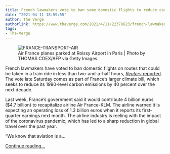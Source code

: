 ```yaml
---
title: French lawmakers vote to ban some domestic flights to reduce carbon emissions
date: "2021-04-11 18:59:55"
author: The Verge
authorlink: https://www.theverge.com/2021/4/11/22378623/french-lawmakers-vote-ban-domestic-flights
tags:
- The-Verge
---
```

<figure>
      <img alt="FRANCE-TRANSPORT-AIR" src="https://cdn.vox-cdn.com/thumbor/m8eJejhACdf-h84_guXYL9yvw2w=/270x0:7923x5102/1310x873/cdn.vox-cdn.com/uploads/chorus_image/image/69109693/1229782254.0.jpg" />
        <figcaption>Air France planes parked at Roissy Airport in Paris | Photo by THOMAS COEX/AFP via Getty Images</figcaption>
    </figure>

  <p id="PA5C54">French lawmakers have voted to ban domestic flights on routes that could be taken in a train ride in less than two-and-a-half hours, <a href="https://www.reuters.com/article/us-climate-change-france-flights-idUSKBN2BY0AO"><em>Reuters</em> reported</a>. The vote late Saturday comes as part of France’s larger climate bill, which seeks to reduce its 1990-level carbon emissions by 40 percent over the next decade. </p>
<p id="DGgZgs">Last week, France’s government said it would contribute 4 billion euros ($4.7 billion) to recapitalize airline Air France-KLM. The airline warned it is expecting an operating loss of 1.3 billion euros when it reports its first-quarter earnings next month. The airline industry is reeling with the impact of the coronavirus pandemic, which has led to a sharp reduction in global travel over the past year.</p>
<p id="A7icPK">“We know that aviation is a...</p>
  <p>
    <a href="https://www.theverge.com/2021/4/11/22378623/french-lawmakers-vote-ban-domestic-flights">Continue reading&hellip;</a>
  </p>